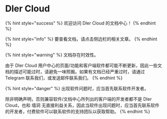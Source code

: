 # Dler Cloud

{% hint style="success" %}
欢迎访问 Dler Cloud 的文档中心！
{% endhint %}

{% hint style="info" %}
要查看文档，请点击侧边栏的相关文章。
{% endhint %}



{% hint style="warning" %}
文档存在时效性。

由于 Dler Cloud 用户中心的页面/功能和客户端软件都可能不断更新，因此一些文档的描述可能过时，请避免一味照搬。如果有文档已经严重过时，请通过 Telegram 联系我们，或发送邮件联系我们。
{% endhint %}

{% hint style="danger" %}
出现软件问题时，应当首先联系软件开发者。

除非明确声明，否则兼容软件/文档中心所列出的客户端的开发者都不是 Dler Cloud，也和 墙洞 无直接利益关系，因此当软件出现问题时，应当首先联系软件的开发者，付费软件可以联系软件的支持团队以获取帮助。
{% endhint %}

